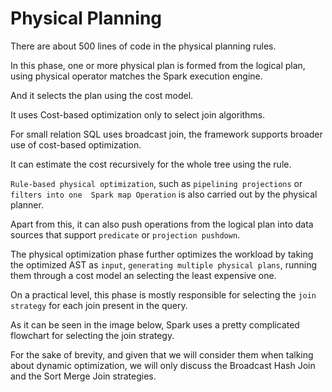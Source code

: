 # Physical Planning

There are about 500 lines of code in the physical planning rules.

In this phase, one or more physical plan is formed from the logical plan, using physical operator matches the  Spark execution engine.

And it selects the plan using the cost model.

It uses Cost-based optimization only to select join algorithms.

For small relation  SQL uses broadcast join, the framework supports broader use of cost-based optimization.

It can estimate the cost recursively for the whole tree using the rule.

`Rule-based physical optimization`, such as `pipelining projections` or `filters into one  Spark map Operation` is also carried out by the physical planner.

Apart from this, it can also push operations from the logical plan into data sources that support `predicate` or `projection pushdown`.

The physical optimization phase further optimizes the workload by taking the optimized AST as `input`, `generating multiple physical plans`, running them through a cost model an selecting the least expensive one.

On a practical level, this phase is mostly responsible for selecting the `join strategy` for each join present in the query.

As it can be seen in the image below, Spark uses a pretty complicated flowchart for selecting the join strategy.

For the sake of brevity, and given that we will consider them when talking about dynamic optimization, we will only discuss the Broadcast Hash Join and the Sort Merge Join strategies.
